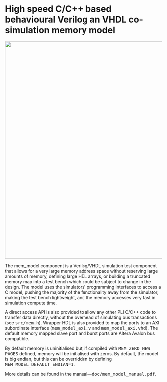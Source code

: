 # High speed C/C++ based behavioural Verilog an VHDL co-simulation memory model 

<p align="center">
<img src="https://github.com/wyvernSemi/mem_model/assets/21970031/fd04c5c5-dd53-4381-851e-ccb9a362fcef" width=700>
</p>

The mem_model component is a Verilog/VHDL simulation test component that allows for a very large memory address space without reserving large amounts of memory, defining large HDL arrays, or building a truncated memory map into a test bench which could be subject to change in the design. The model uses the simulators' programming interfaces to access a C model, pushing the majority of the functionality away from the simulator, making the test bench lightweight, and the memory accesses very fast in simulation compute time.

A direct access API is also provided to allow any other PLI C/C++ code to transfer data directly, without the overhead of simulating bus transactions (see <tt>src/mem.h</tt>). Wrapper HDL is also provided to map the ports to an AXI subordinate interface (<tt>mem_model_axi.v</tt> and <tt>mem_model_axi.vhd</tt>). The default memory mapped slave port and burst ports are Altera Avalon bus compatible.

By default memory is uninitialised but, if compiled with <tt>MEM_ZERO_NEW PAGES</tt> defined, memory will be initialised with zeros. By default, the model is big endian, but this can be overridden by defining <tt>MEM_MODEL_DEFAULT_ENDIAN=1</tt>.

More details can be found in the manual&mdash;<tt>doc/mem_model_manual.pdf</tt>.
